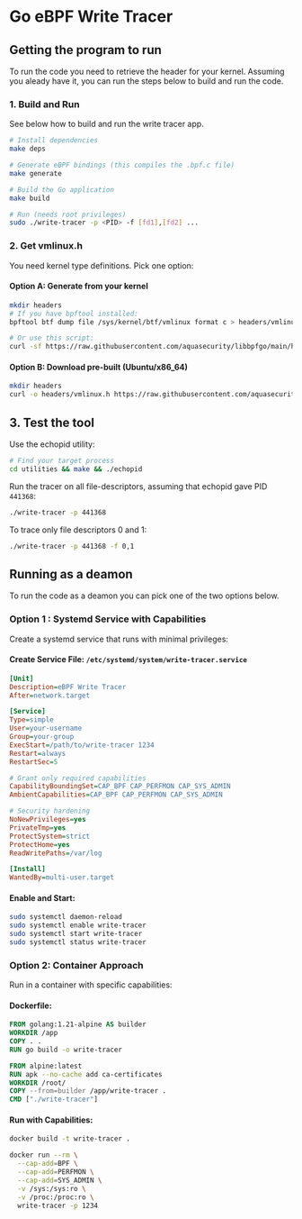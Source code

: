 # Go eBPF Write Tracer 

## Getting the program to run

To run the code you need to retrieve the header for your kernel. Assuming you aleady have it, you can run the steps below to build and run the code.

### 1. Build and Run

See below how to build and run the write tracer app. 

```bash
# Install dependencies
make deps

# Generate eBPF bindings (this compiles the .bpf.c file)
make generate

# Build the Go application
make build

# Run (needs root privileges)
sudo ./write-tracer -p <PID> -f [fd1],[fd2] ...
```

### 2. Get vmlinux.h

You need kernel type definitions. Pick one option:

#### Option A: Generate from your kernel
```bash
mkdir headers
# If you have bpftool installed:
bpftool btf dump file /sys/kernel/btf/vmlinux format c > headers/vmlinux.h

# Or use this script:
curl -sf https://raw.githubusercontent.com/aquasecurity/libbpfgo/main/helpers/kernel-config.sh | bash
```

#### Option B: Download pre-built (Ubuntu/x86_64)
```bash
mkdir headers
curl -o headers/vmlinux.h https://raw.githubusercontent.com/aquasecurity/tracee/main/3rdparty/btfhub/vmlinux_ubuntu_2204_x86_64.h
```

## 3. Test the tool

Use the echopid utility:
```bash
# Find your target process
cd utilities && make && ./echopid
```

Run the tracer on all file-descriptors, assuming that echopid gave PID `441368`:

```bash
./write-tracer -p 441368
```
To trace only file descriptors 0 and 1:

```bash
./write-tracer -p 441368 -f 0,1
```


## Running as a deamon

To run the code as a deamon you can pick one of the two options below.

### Option 1 : Systemd Service with Capabilities

Create a systemd service that runs with minimal privileges:

#### Create Service File: `/etc/systemd/system/write-tracer.service`
```ini
[Unit]
Description=eBPF Write Tracer
After=network.target

[Service]
Type=simple
User=your-username
Group=your-group
ExecStart=/path/to/write-tracer 1234
Restart=always
RestartSec=5

# Grant only required capabilities
CapabilityBoundingSet=CAP_BPF CAP_PERFMON CAP_SYS_ADMIN
AmbientCapabilities=CAP_BPF CAP_PERFMON CAP_SYS_ADMIN

# Security hardening
NoNewPrivileges=yes
PrivateTmp=yes
ProtectSystem=strict
ProtectHome=yes
ReadWritePaths=/var/log

[Install]
WantedBy=multi-user.target
```

#### Enable and Start:
```bash
sudo systemctl daemon-reload
sudo systemctl enable write-tracer
sudo systemctl start write-tracer
sudo systemctl status write-tracer
```
### Option 2: Container Approach

Run in a container with specific capabilities:

#### Dockerfile:
```dockerfile
FROM golang:1.21-alpine AS builder
WORKDIR /app
COPY . .
RUN go build -o write-tracer

FROM alpine:latest
RUN apk --no-cache add ca-certificates
WORKDIR /root/
COPY --from=builder /app/write-tracer .
CMD ["./write-tracer"]
```

#### Run with Capabilities:
```bash
docker build -t write-tracer .

docker run --rm \
  --cap-add=BPF \
  --cap-add=PERFMON \
  --cap-add=SYS_ADMIN \
  -v /sys:/sys:ro \
  -v /proc:/proc:ro \
  write-tracer -p 1234
```
